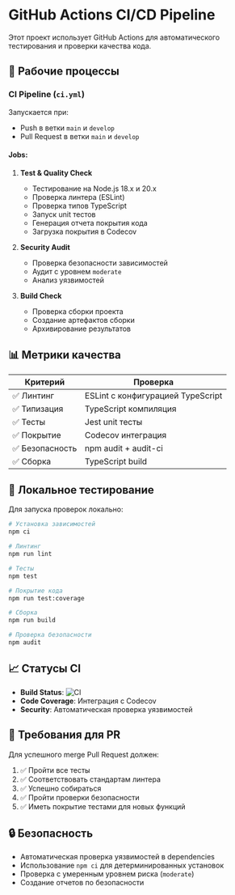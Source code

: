 # GitHub Actions CI/CD Pipeline

Этот проект использует GitHub Actions для автоматического тестирования и проверки качества кода.

## 🔄 Рабочие процессы

### CI Pipeline (`ci.yml`)

Запускается при:
- Push в ветки `main` и `develop`
- Pull Request в ветки `main` и `develop`

#### Jobs:

1. **Test & Quality Check**
   - Тестирование на Node.js 18.x и 20.x
   - Проверка линтера (ESLint)
   - Проверка типов TypeScript
   - Запуск unit тестов
   - Генерация отчета покрытия кода
   - Загрузка покрытия в Codecov

2. **Security Audit**
   - Проверка безопасности зависимостей
   - Аудит с уровнем `moderate`
   - Анализ уязвимостей

3. **Build Check**
   - Проверка сборки проекта
   - Создание артефактов сборки
   - Архивирование результатов

## 📊 Метрики качества

| Критерий | Проверка |
|----------|----------|
| ✅ Линтинг | ESLint с конфигурацией TypeScript |
| ✅ Типизация | TypeScript компиляция |
| ✅ Тесты | Jest unit тесты |
| ✅ Покрытие | Codecov интеграция |
| ✅ Безопасность | npm audit + audit-ci |
| ✅ Сборка | TypeScript build |

## 🔧 Локальное тестирование

Для запуска проверок локально:

```bash
# Установка зависимостей
npm ci

# Линтинг
npm run lint

# Тесты
npm test

# Покрытие кода
npm run test:coverage

# Сборка
npm run build

# Проверка безопасности
npm audit
```

## 📈 Статусы CI

- **Build Status**: ![CI](https://github.com/[username]/n8n-node-converter-documents/workflows/CI%2FCD%20Pipeline/badge.svg)
- **Code Coverage**: Интеграция с Codecov
- **Security**: Автоматическая проверка уязвимостей

## 🎯 Требования для PR

Для успешного merge Pull Request должен:

1. ✅ Пройти все тесты
2. ✅ Соответствовать стандартам линтера
3. ✅ Успешно собираться
4. ✅ Пройти проверки безопасности
5. ✅ Иметь покрытие тестами для новых функций

## 🔒 Безопасность

- Автоматическая проверка уязвимостей в dependencies
- Использование `npm ci` для детерминированных установок
- Проверка с умеренным уровнем риска (`moderate`)
- Создание отчетов по безопасности 